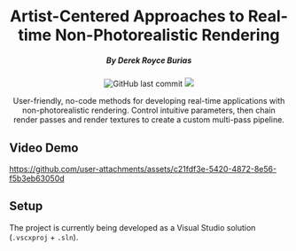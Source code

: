 <h1 align="center">
  Artist-Centered Approaches to Real-time Non-Photorealistic Rendering
</h1>

<h5 align="center">
 By Derek Royce Burias
</h5>

<p align="center">
 <img alt="GitHub last commit" src="https://img.shields.io/github/last-commit/Aspyse/HalftoneDemo">
 <a href="https://opensource.org/license/mit"><img src="https://img.shields.io/github/license/Aspyse/research-support-hub"></a>
</p>

<p align="center">User-friendly, no-code methods for developing real-time applications with non-photorealistic rendering. Control intuitive parameters, then chain render passes and render textures to create a custom multi-pass pipeline.</p>


## Video Demo

https://github.com/user-attachments/assets/c21fdf3e-5420-4872-8e56-f5b3eb63050d


## Setup

The project is currently being developed as a Visual Studio solution (`.vscxproj` + `.sln`).
